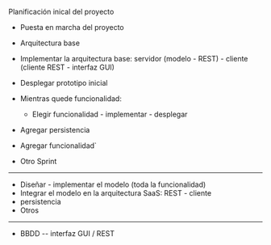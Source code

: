 Planificación inical del proyecto

- Puesta en marcha del proyecto
- Arquitectura base
- Implementar la arquitectura base: servidor (modelo - REST) - cliente (cliente REST - interfaz GUI)
- Desplegar prototipo inicial

- Mientras quede funcionalidad:

  - Elegir funcionalidad - implementar - desplegar

- Agregar persistencia

- Agregar funcionalidad`

- Otro Sprint

---

- Diseñar - implementar el modelo (toda la funcionalidad)
- Integrar el modelo en la arquitectura SaaS: REST - cliente
- persistencia
- Otros

---

- BBDD -- interfaz GUI / REST
